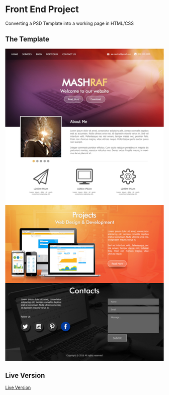# Front End Project
Converting a PSD Template into a working page in HTML/CSS

## The Template
![template](https://github.com/MAshrafM/PSD_Hizamo/blob/master/template.jpg)

## Live Version
[Live Version](https://mashrafm.github.io/PSD_Hizamo/)